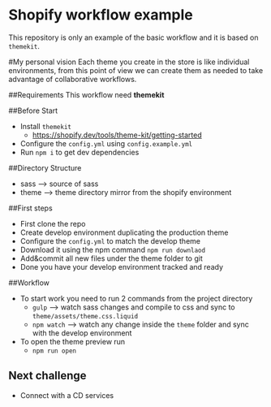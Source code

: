 # Shopify workflow example
This repository is only an example of the basic workflow and it is based on `themekit`.

#My personal vision
Each theme you create in the store is like individual environments, from this point of view we can create them as needed to take advantage of collaborative workflows.

##Requirements
This workflow need **themekit**

##Before Start
- Install `themekit`
    - https://shopify.dev/tools/theme-kit/getting-started
- Configure the `config.yml` using `config.example.yml`
- Run `npm i` to get dev dependencies

##Directory Structure
- sass --> source of sass
- theme --> theme directory mirror from the shopify environment

##First steps
- First clone the repo
- Create develop environment duplicating the production theme
- Configure the `config.yml` to match the develop theme
- Download it using the npm command `npm run downlaod`
- Add&commit all new files under the theme folder to git
- Done you have your develop environment tracked and ready

##Workflow
- To start work you need to run 2 commands from the project directory
    - `gulp` --> watch sass changes and compile to css and sync to `theme/assets/theme.css.liquid`
    - `npm watch` --> watch any change inside the `theme` folder and sync with the develop environment
- To open the theme preview run
    - `npm run open`

## Next challenge
- Connect with a CD services



